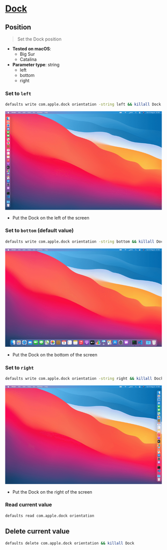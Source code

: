 # [Dock](../readme.md)

## Position

> Set the Dock position

- **Tested on macOS**:
  * Big Sur
  * Catalina
- **Parameter type**: string
  * left
  * bottom
  * right

### Set to `left`
```bash
defaults write com.apple.dock orientation -string left && killall Dock
```
![Example output with value set to left](left.png)
- Put the Dock on the left of the screen

### Set to `bottom` (default value)
```bash
defaults write com.apple.dock orientation -string bottom && killall Dock
```
![Example output with value set to bottom](bottom.png)
- Put the Dock on the bottom of the screen

### Set to `right`
```bash
defaults write com.apple.dock orientation -string right && killall Dock
```
![Example output with value set to right](right.png)
- Put the Dock on the right of the screen

### Read current value
```bash
defaults read com.apple.dock orientation
```

## Delete current value
```bash
defaults delete com.apple.dock orientation && killall Dock
```
